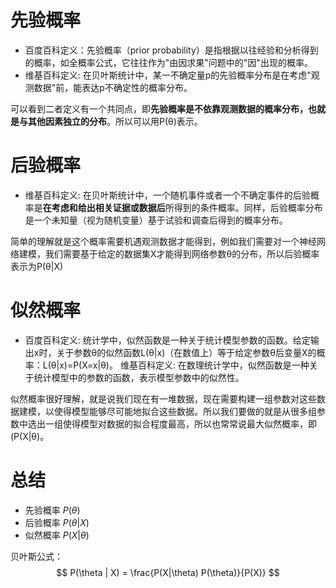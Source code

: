 # 先验概率

- 百度百科定义：先验概率（prior probability）是指根据以往经验和分析得到的概率，如全概率公式，它往往作为"由因求果"问题中的"因"出现的概率。
- 维基百科定义: 在贝叶斯统计中，某一不确定量p的先验概率分布是在考虑"观测数据"前，能表达p不确定性的概率分布。

可以看到二者定义有一个共同点，即**先验概率是不依靠观测数据的概率分布，也就是与其他因素独立的分布**。所以可以用P(θ)表示。

# 后验概率

- 维基百科定义: 在贝叶斯统计中，一个随机事件或者一个不确定事件的后验概率是**在考虑和给出相关证据或数据后**所得到的条件概率。同样，后验概率分布是一个未知量（视为随机变量）基于试验和调查后得到的概率分布。

简单的理解就是这个概率需要机遇观测数据才能得到，例如我们需要对一个神经网络建模，我们需要基于给定的数据集X才能得到网络参数θ的分布，所以后验概率表示为P(θ|X)

# 似然概率

- 百度百科定义: 统计学中，似然函数是一种关于统计模型参数的函数。给定输出x时，关于参数θ的似然函数L(θ|x)（在数值上）等于给定参数θ后变量X的概率：L(θ|x)=P(X=x|θ)。
  维基百科定义: 在数理统计学中，似然函数是一种关于统计模型中的参数的函数，表示模型参数中的似然性。

似然概率很好理解，就是说我们现在有一堆数据，现在需要构建一组参数对这些数据建模，以使得模型能够尽可能地拟合这些数据。所以我们要做的就是从很多组参数中选出一组使得模型对数据的拟合程度最高，所以也常常说最大似然概率，即 (P(X|θ)。



# 总结

- 先验概率 $P(\theta)$
- 后验概率 $P(\theta | X)$
- 似然概率 $P(X | \theta)$ 

贝叶斯公式：
$$
P(\theta | X) = \frac{P(X|\theta) P(\theta)}{P(X)}
$$
